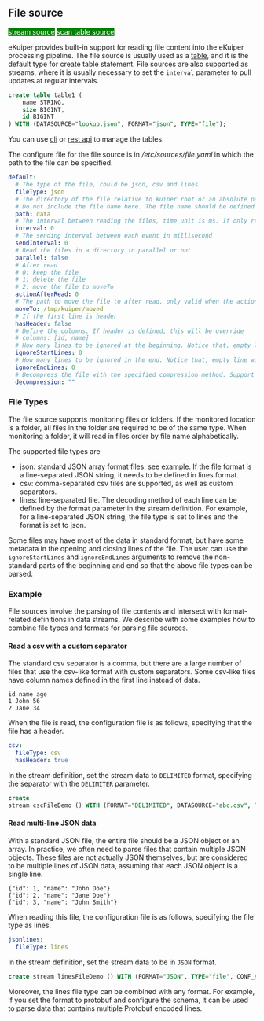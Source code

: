 ## File source

<span style="background:green;color:white;">stream source</span>
<span style="background:green;color:white">scan table source</span>

eKuiper provides built-in support for reading file content into the eKuiper processing pipeline. The file source is
usually used as a [table](../../../sqls/tables.md), and it is the default type for create table statement. File sources
are also supported as streams, where it is usually necessary to set the `interval` parameter to pull updates at regular
intervals.

```sql
create table table1 (
    name STRING,
    size BIGINT,
    id BIGINT
) WITH (DATASOURCE="lookup.json", FORMAT="json", TYPE="file");
```

You can use [cli](../../../api/cli/tables.md) or [rest api](../../../api/restapi/tables.md) to manage the tables.

The configure file for the file source is in */etc/sources/file.yaml* in which the path to the file can be specified.

```yaml
default:
  # The type of the file, could be json, csv and lines
  fileType: json
  # The directory of the file relative to kuiper root or an absolute path.
  # Do not include the file name here. The file name should be defined in the stream data source
  path: data
  # The interval between reading the files, time unit is ms. If only read once, set it to 0
  interval: 0
  # The sending interval between each event in millisecond
  sendInterval: 0
  # Read the files in a directory in parallel or not
  parallel: false
  # After read
  # 0: keep the file
  # 1: delete the file
  # 2: move the file to moveTo
  actionAfterRead: 0
  # The path to move the file to after read, only valid when the actionAfterRead is 2
  moveTo: /tmp/kuiper/moved
  # If the first line is header
  hasHeader: false
  # Define the columns. If header is defined, this will be override
  # columns: [id, name]
  # How many lines to be ignored at the beginning. Notice that, empty line will be ignored and not be calculated.
  ignoreStartLines: 0
  # How many lines to be ignored in the end. Notice that, empty line will be ignored and not be calculated.
  ignoreEndLines: 0
  # Decompress the file with the specified compression method. Support `gzip`, `zstd` method now.                                                                                                                                                                                                                                           |
  decompression: ""
```

### File Types

The file source supports monitoring files or folders. If the monitored location is a folder, all files in the folder are required to be of the same type. When monitoring a folder, it will read in files order by file name alphabetically.

The supported file types are

- json: standard JSON array format files,
  see [example](https://github.com/lf-edge/ekuiper/tree/master/internal/io/file/test/test.json). If the file format is a line-separated JSON string, it needs to be defined in lines format.
- csv: comma-separated csv files are supported, as well as custom separators.
- lines: line-separated file. The decoding method of each line can be defined by the format parameter in the stream definition. For example, for a line-separated JSON string, the file type is set to lines and the format is set to json.

Some files may have most of the data in standard format, but have some metadata in the opening and closing lines of the file. The user can use the `ignoreStartLines` and `ignoreEndLines` arguments to remove the non-standard parts of the beginning and end so that the above file types can be parsed.

### Example

File sources involve the parsing of file contents and intersect with format-related definitions in data streams. We
describe with some examples how to combine file types and formats for parsing file sources.

#### Read a csv with a custom separator

The standard csv separator is a comma, but there are a large number of files that use the csv-like format with custom
separators. Some csv-like files have column names defined in the first line instead of data.

```csv
id name age
1 John 56
2 Jane 34
```

When the file is read, the configuration file is as follows, specifying that the file has a header.

```yaml
csv:
  fileType: csv
  hasHeader: true
```

In the stream definition, set the stream data to ``DELIMITED`` format, specifying the separator with the ``DELIMITER``
parameter.

```SQL
create
stream cscFileDemo () WITH (FORMAT="DELIMITED", DATASOURCE="abc.csv", TYPE="file", DELIMITER=" ", CONF_KEY="csv"
```

#### Read multi-line JSON data

With a standard JSON file, the entire file should be a JSON object or an array. In practice, we often need to parse
files that contain multiple JSON objects. These files are not actually JSON themselves, but are considered to be
multiple lines of JSON data, assuming that each JSON object is a single line.

```text
{"id": 1, "name": "John Doe"}
{"id": 2, "name": "Jane Doe"}
{"id": 3, "name": "John Smith"}
```

When reading this file, the configuration file is as follows, specifying the file type as lines.

```yaml
jsonlines:
  fileType: lines
```

In the stream definition, set the stream data to be in `JSON` format.

```SQL
create stream linesFileDemo () WITH (FORMAT="JSON", TYPE="file", CONF_KEY="jsonlines"
```

Moreover, the lines file type can be combined with any format. For example, if you set the format to protobuf and
configure the schema, it can be used to parse data that contains multiple Protobuf encoded lines.

